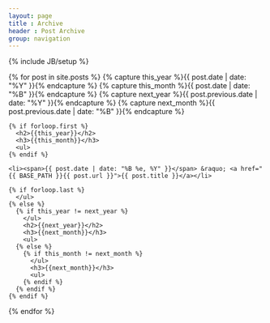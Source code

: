 ```yaml
---
layout: page
title : Archive
header : Post Archive
group: navigation
---
```

{% include JB/setup %}

  {% for post in site.posts  %}
    {% capture this_year %}{{ post.date | date: "%Y" }}{% endcapture %}
    {% capture this_month %}{{ post.date | date: "%B" }}{% endcapture %}
    {% capture next_year %}{{ post.previous.date | date: "%Y" }}{% endcapture %}
    {% capture next_month %}{{ post.previous.date | date: "%B" }}{% endcapture %}

    {% if forloop.first %}
      <h2>{{this_year}}</h2>
      <h3>{{this_month}}</h3>
      <ul>
    {% endif %}

    <li><span>{{ post.date | date: "%B %e, %Y" }}</span> &raquo; <a href="{{ BASE_PATH }}{{ post.url }}">{{ post.title }}</a></li>

    {% if forloop.last %}
      </ul>
    {% else %}
      {% if this_year != next_year %}
        </ul>
        <h2>{{next_year}}</h2>
        <h3>{{next_month}}</h3>
        <ul>
      {% else %}    
        {% if this_month != next_month %}
          </ul>
          <h3>{{next_month}}</h3>
          <ul>
        {% endif %}
      {% endif %}
    {% endif %}
  {% endfor %}
